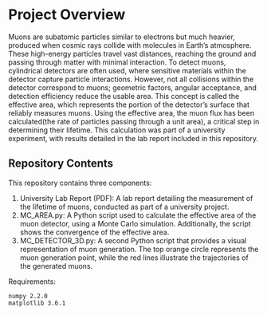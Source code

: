 # Project Overview
Muons are subatomic particles similar to electrons but much heavier, produced when cosmic rays collide with molecules in Earth’s atmosphere. These high-energy particles travel vast distances, reaching the ground and passing through matter with minimal interaction. To detect muons, cylindrical detectors are often used, where sensitive materials within the detector capture particle interactions. However, not all collisions within the detector correspond to muons; geometric factors, angular acceptance, and detection efficiency reduce the usable area. This concept is called the effective area, which represents the portion of the detector’s surface that reliably measures muons. Using the effective area, the muon flux has been calculated(the rate of particles passing through a unit area), a critical step in determining their lifetime. This calculation was part of a university experiment, with results detailed in the lab report included in this repository.
## Repository Contents
This repository contains three components:
1. University Lab Report (PDF): A lab report detailing the measurement of the lifetime of muons, conducted as part of a university project.
2. MC_AREA.py: A Python script used to calculate the effective area of the muon detector, using a Monte Carlo simulation. Additionally, the script shows the convergence of the effective area. 
3. MC_DETECTOR_3D.py: A second Python script that provides a visual representation of muon generation. The top orange circle represents the muon generation point, while the red lines illustrate the trajectories of the generated muons.

Requirements:
```
numpy 2.2.0
matplotlib 3.6.1
```





